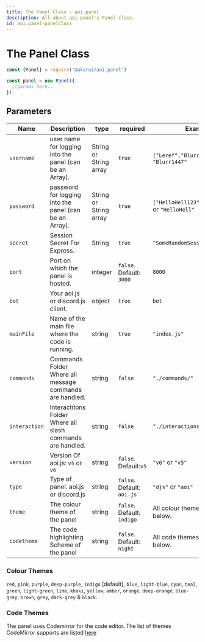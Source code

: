 ```yaml
---
title: The Panel Class - aoi.panel
description: All about aoi.panel's Panel class.
id: aoi.panel-panelClass
---
```


# The Panel Class

```javascript
const {Panel} = require("@akarui/aoi.panel")

const panel = new Panel({
  //params here...
});
```

## Parameters

| Name | Description | type | required| Example |
| -------- | -------- | -------- | -------- | -------- |
| `username` | user name for logging into the panel (can be an Array). | String or String array | `true` | `["Leref","Blurr","Ayaka"]` or `"Blurr1447"`
| `password` | password for logging into the panel (can be an Array). | String or String array | `true` | `["HelloHell123","abcd","123"]` or `"HelloHell"`
| `secret` | Session Secret For Express. | String | `true` | `"SomeRandomSessionSecret"`
| `port` | Port on which the panel is hosted. | integer | `false`. Default: `3000` | `8000`
| `bot` | Your aoi.js or discord.js client. | object | `true` | `bot`
| `mainFile` | Name of the main file where the code is running. | string | `true` | `"index.js"`
| `commands` | Commands Folder Where all message commands are handled. | string | `false` | `"./commands/"`|
| `interaction` | Interactitons Folder Where all slash commands are handled. | string | `false` | `"./interactions/"` |
|`version`| Version Of aoi.js: `v5` or `v6` | string | `false`. Defauit:`v5`| `"v6"` or `"v5"`|
|`type`| Type of panel. aoi.js or discord.js | string | `false`. Default: `aoi.js` | `"djs"` or `"aoi"`|
|`theme`| The colour theme of the panel | string | `false`. Default: `indigo` | All colour themes are listed below. |
|`codetheme`| The code highlighting Scheme of the panel | string | `false`. Default: `night` | All code themes are listed below. |

### Colour Themes
`red`, `pink`, `purple`, `deep-purple`, `indigo` [default], `blue`, `light-blue`, `cyan`, `teal`, `green`, `light-green`, `lime`, `khaki`, `yellow`, `amber`, `orange`, `deep-orange`, `blue-grey`, `brown`, `grey`, `dark-grey` & `black`. 

### Code Themes
The panel uses Codemirror for the code editor. The list of themes CodeMirror supports are listed [here](https://codemirror.net/5/demo/theme.html#default)
